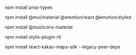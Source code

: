 npm install prop-types

npm install @mui/material @emotion/react @emotion/styled

npm install @mui/icons-material

npm install stylis-plugin-rtl

npm install react-kakao-maps-sdk --legacy-peer-deps
